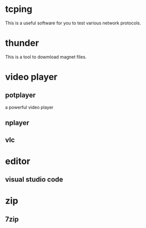 # tcping
This is a useful software for you to test various network protocols.

# thunder
This is a tool to dowmload magnet files.

# video player
## potplayer
a powerful video player

## nplayer 

## vlc

# editor
## visual studio code

# zip
## 7zip